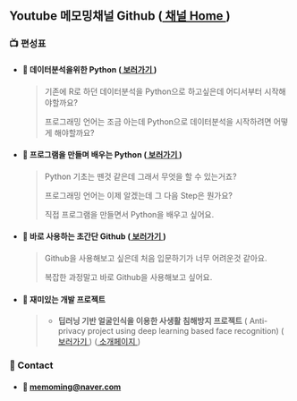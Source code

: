 ﻿## Youtube 메모밍채널 Github  **([ 채널 Home ](https://www.youtube.com/channel/UCd2xYYwI7aVUCxtBHsVmnTw))**


### :tv: 편성표
* #### :pushpin: 데이터분석을위한 Python ([ 보러가기 ](https://www.youtube.com/playlist?list=PL-QFFQeuiKKsvRLFeOgu594EmqdM-9ZBI))
  > 기존에 R로 하던 데이터분석을 Python으로 하고싶은데 어디서부터 시작해야할까요?
  >
  > 프로그래밍 언어는 조금 아는데 Python으로 데이터분석을 시작하려면 어떻게 해야할까요?
 
- #### :pushpin: 프로그램을 만들며 배우는 Python ([ 보러가기 ](https://www.youtube.com/playlist?list=PL-QFFQeuiKKsmRly4a4jdO2AYhmg8DvTy))
  > Python 기초는 뗀것 같은데 그래서 무엇을 할 수 있는거죠?
  >
  > 프로그래밍 언어는 이제 알겠는데 그 다음 Step은 뭔가요?
  >
  > 직접 프로그램을 만들면서 Python을 배우고 싶어요.

- #### :pushpin: 바로 사용하는 초간단 Github ([ 보러가기 ](https://www.youtube.com/watch?v=tC8Xj_Bf8Fw))
  > Github을 사용해보고 싶은데 처음 입문하기가 너무 어려운것 같아요.
  >
  > 복잡한 과정말고 바로 Github을 사용해보고 싶어요. 

- #### :pushpin: 재미있는 개발 프로젝트
  > - **딥러닝 기반 얼굴인식을 이용한 사생활 침해방지 프로젝트** 
  >( Anti-privacy project using deep learning based face recognition) ([ 보러가기 ](https://www.youtube.com/watch?v=jq9kvDYyzLE)) ([ 소개페이지 ]())
    


### :wave: Contact
* #### :e-mail: memoming@naver.com
